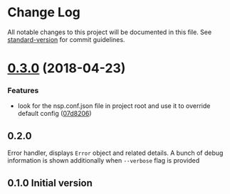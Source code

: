# Change Log

All notable changes to this project will be documented in this file. See [standard-version](https://github.com/conventional-changelog/standard-version) for commit guidelines.

<a name="0.3.0"></a>
# [0.3.0](https://github.com/cy6erskunk/nsp-reporter-teamcity/compare/v0.2.0...v0.3.0) (2018-04-23)


### Features

* look for the nsp.conf.json file in project root and use it to override default config ([07d8206](https://github.com/cy6erskunk/nsp-reporter-teamcity/commit/07d8206))



<a name="0.2.0"></a>
## 0.2.0

Error handler, displays `Error` object and related details.
A bunch of debug information is shown additionally when `--verbose` flag is provided

<a name="0.1.0"></a>
## 0.1.0 Initial version